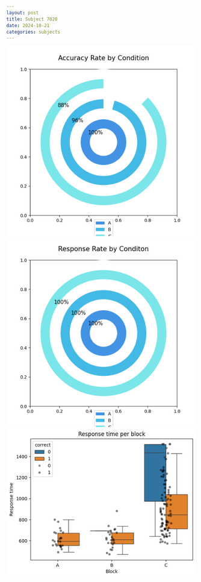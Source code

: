 ```yaml
---
layout: post
title: Subject 7020
date: 2024-10-21
categories: subjects
---
```


![](data/7020/run-10/7020_accuracy_rate.png)
![](data/7020/run-10/7020_response_rate.png)
![](data/7020/run-10/7020_rt.png)
